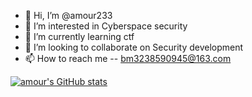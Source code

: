 - 👋 Hi, I’m @amour233
- 👀 I’m interested in Cyberspace security
- 🌱 I’m currently learning ctf
- 💞️ I’m looking to collaborate on Security development
- 📫 How to reach me -- bm3238590945@163.com

<!---
amour233/amour233 is a ✨ special ✨ repository because its `README.md` (this file) appears on your GitHub profile.
You can click the Preview link to take a look at your changes.
--->
[![amour's GitHub stats](https://github-readme-stats.vercel.app/api?username=amour233)](https://github.com/anuraghazra/github-readme-stats)
